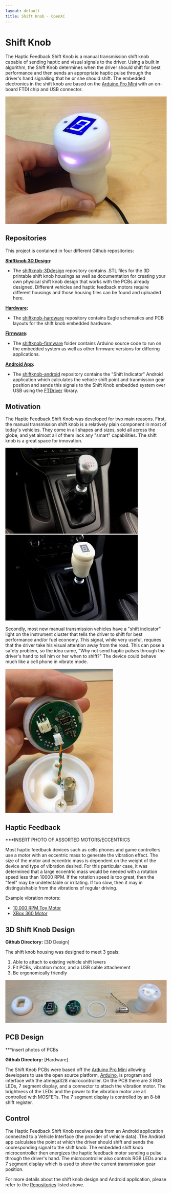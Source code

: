 ```yaml
---
layout: default
title: Shift Knob - OpenXC
---
```


<div class="page-header">
    <h1>Shift Knob</h1>
</div>

The Haptic Feedback Shift Knob is a manual transmission shift knob capable of 
sending haptic and visual signals to the driver. Using a built in algorithm, the 
Shift Knob determines when the driver should shift for best performance and then sends
an appropriate haptic pulse through the driver's hand signalling that he or she should shift.
The embedded electronics in the shift knob are based on the [Arduino Pro Mini] with an on-board
FTDI chip and USB connector.

![OpenXC Shift Knob](/projects/images/shift-knob/assembled_shift_knob.jpg)

<div class="page-header">
	<a name="Repositories"></a>
	<h2>Repositories</h2>
</div>

This project is contained in four different Github repositories:

**<ins>Shiftknob 3D Design</ins>:**

* The [shiftknob-3Ddesign] repository contains .STL files for the 3D printable shift 
knob housings as well as documentation for creating your own physical shift knob design that works 
with the PCBs already designed. Different vehicles and haptic feedback motors require different 
housings and those housing files can be found and uploaded here.

**<ins>Hardware</ins>:**

* The [shiftknob-hardware] repository contains Eagle schematics and PCB layouts for 
the shift knob embedded hardware.

**<ins>Firmware</ins>:**

* The [shiftknob-firmware] folder contains Arduino source code to run on the embedded 
system as well as other firmware versions for differing applications.

**<ins>Android App</ins>:**

* The [shiftknob-android] repository contains the "Shift Indicator" Android application which
calculates the vehicle shift point and tranmission gear position and sends this signals to the Shift Knob
embedded system over USB using the [FTDriver] library.

<div class="page-header">
	<a name="Motivation"></a>
    <h2>Motivation</h2>
</div>

The Haptic Feedback Shift Knob was developed for two main reasons. First, the manual 
transmission shift knob is a relatively plain component in most of today's vehicles.
They come in all shapes and sizes, sold all across the globe, and yet almost all of them 
lack any "smart" capabilities. The shift knob is a great space for innovation.

![Focus ST Shift Knob](/projects/images/shift-knob/in_vehicle_2_small.jpg) ![Haptic Shift Knob](/projects/images/shift-knob/in_vehicle_1_small.jpg)

Secondly, most new manual transmission vehicles have a "shift indicator" light on the 
instrument cluster that tells the driver to shift for best performance and/or fuel economy.
This signal, while very useful, requires that the driver take his visual attention away from 
the road. This can pose a safety problem, so the idea came, "Why not send 
haptic pulses through the driver's hand to tell him or her when to shift?" The device 
could behave much like a cell phone in vibrate mode.

![Shift Knob Internals](/projects/images/shift-knob/shift_knob_internals.jpg)

<div class="page-header">
	<a name="Haptic Feedback"></a>
    <h2>Haptic Feedback</h2>
</div>

***INSERT PHOTO OF ASSORTED MOTORS/ECCENTRICS

Most haptic feedback devices such as cells phones and game controllers use a motor with an 
eccentric mass to generate the vibration effect. The size of the motor and eccentric mass is 
dependent on the weight of the device and type of vibration desired. For this particular case, it 
was determined that a large eccentric mass would be needed with a rotation speed less than 
10000 RPM. If the rotation speed is too great, then the "feel" may be undetectable or irritating.
If too slow, then it may in distinguishable from the vibrations of regular driving.

Example vibration motors:

* [10,000 RPM Toy Motor]
* [XBox 360 Motor]

<div class="page-header">
	<a name="3D Shift Knob Design"></a>
    <h2>3D Shift Knob Design</h2>
</div>

**Github Directory:** [3D Design]

The shift knob housing was designed to meet 3 goals:

1. Able to attach to existing vehicle shift levers
1. Fit PCBs, vibration motor, and a USB cable attachement
1. Be ergonomically friendly

![Breakdown of Shift Knob](/projects/images/shift-knob/breakdown_of_shift_knob.jpg)

<div class="page-header">
	<a name="PCB Design"></a>
    <h2>PCB Design</h2>
</div>

***insert photos of PCBs

**Github Directory:** [Hardware]

The Shift Knob PCBs were based off the [Arduino Pro Mini] allowing developers to use the open
source platform, [Arduino], is program and interface with the atmega328 microcontroller. On the PCB
there are 3 RGB LEDs, 7 segment display, and a connector to attach the vibration motor. The 
brightness of the LEDs and the power to the vibration motor are all controlled with MOSFETs. The
7 segment display is controlled by an 8-bit shift register. 

<div class="page-header">
	<a name="Control"></a>
    <h2>Control</h2>
</div>

The Haptic Feedback Shift Knob receives data from an Android application connected to a Vehicle 
Interface (the provider of vehicle data). The Android app calculates the point at which the driver 
should shift and sends the cooresponding signal to the shift knob. The embedded shift knob 
microcontroller then energizes the haptic feedback motor sending a pulse through the driver's
hand. The microcontroller also controls RGB LEDs and a 7 segment display which is used to show
the current transmission gear position.

For more details about the shift knob design and Android application, please refer to the 
[Repositories](#repositories) listed above.

[README]: https://github.com/openxc/shift-knob/blob/master/README.mkd
[Arduino Pro Mini]: http://arduino.cc/en/Main/ArduinoBoardProMini
[shiftknob-3Ddesign]: https://github.com/openxc/shiftknob-3Ddesign
[shiftknob-hardware]: https://github.com/openxc/shiftknob-hardware
[shiftknob-firmware]: https://github.com/openxc/shiftknob-firmware
[shiftknob-android]: https://github.com/openxc/shiftknob-android
[Arduino]: http://www.arduino.cc
[10,000 RPM Toy Motor]: http://www.amazon.com/0-04A-10000RPM-Vibrator-Vibration-Motor/dp/B005G0NQEG/
[XBox 360 Motor]: http://www.instructables.com/id/How-To-Disassemble-an-Xbox-360-Wireless-Controller/step15/Remove-The-Rumble-Packs/
[FTDriver]: https://github.com/ksksue/FTDriver
